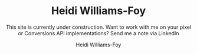 ---
title: "Heidi Williams-Foy"
author: "Heidi Williams-Foy"
description: "I am a web developer based in Greenpoint, Brooklyn."
subtitle: "This site is currently under construction. Want to work with me on your pixel or Conversions API implementations? Send me a note via LinkedIn"
sectionPagesMenu: "main"
---